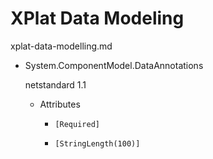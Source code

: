 # XPlat Data Modeling

xplat-data-modelling.md

*   System.ComponentModel.DataAnnotations

    netstandard 1.1

    *   Attributes

        *   `[Required]`
        
        *   `[StringLength(100)]`

